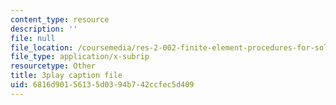 ```yaml
---
content_type: resource
description: ''
file: null
file_location: /coursemedia/res-2-002-finite-element-procedures-for-solids-and-structures-spring-2010/6816d90156135d0394b742ccfec5d409_ieV1yZ1l7-c.vtt
file_type: application/x-subrip
resourcetype: Other
title: 3play caption file
uid: 6816d901-5613-5d03-94b7-42ccfec5d409
---
```

